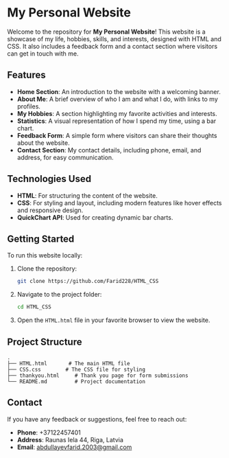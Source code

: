 
# My Personal Website

Welcome to the repository for **My Personal Website**! This website is a showcase of my life, hobbies, skills, and interests, designed with HTML and CSS. It also includes a feedback form and a contact section where visitors can get in touch with me.

## Features
- **Home Section**: An introduction to the website with a welcoming banner.
- **About Me**: A brief overview of who I am and what I do, with links to my profiles.
- **My Hobbies**: A section highlighting my favorite activities and interests.
- **Statistics**: A visual representation of how I spend my time, using a bar chart.
- **Feedback Form**: A simple form where visitors can share their thoughts about the website.
- **Contact Section**: My contact details, including phone, email, and address, for easy communication.

## Technologies Used
- **HTML**: For structuring the content of the website.
- **CSS**: For styling and layout, including modern features like hover effects and responsive design.
- **QuickChart API**: Used for creating dynamic bar charts.

## Getting Started
To run this website locally:
1. Clone the repository:
   ```bash
   git clone https://github.com/Farid228/HTML_CSS
   ```
2. Navigate to the project folder:
   ```bash
   cd HTML_CSS
   ```
3. Open the `HTML.html` file in your favorite browser to view the website.

## Project Structure
```
.
├── HTML.html       # The main HTML file
├── CSS.css        # The CSS file for styling
├── thankyou.html     # Thank you page for form submissions
└── README.md         # Project documentation
```

## Contact
If you have any feedback or suggestions, feel free to reach out:
- **Phone**: +37122457401
- **Address**: Raunas Iela 44, Riga, Latvia
- **Email**: [abdullayevfarid.2003@gmail.com](mailto:abdullayevfarid.2003@gmail.com)
